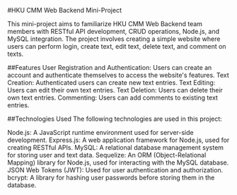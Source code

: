 #HKU CMM Web Backend Mini-Project

This mini-project aims to familiarize HKU CMM Web Backend team members with RESTful API development, CRUD operations, Node.js, and MySQL integration. The project involves creating a simple website where users can perform login, create text, edit text, delete text, and comment on texts.

##Features
User Registration and Authentication: Users can create an account and authenticate themselves to access the website's features.
Text Creation: Authenticated users can create new text entries.
Text Editing: Users can edit their own text entries.
Text Deletion: Users can delete their own text entries.
Commenting: Users can add comments to existing text entries.

##Technologies Used
The following technologies are used in this project:

Node.js: A JavaScript runtime environment used for server-side development.
Express.js: A web application framework for Node.js, used for creating RESTful APIs.
MySQL: A relational database management system for storing user and text data.
Sequelize: An ORM (Object-Relational Mapping) library for Node.js, used for interacting with the MySQL database.
JSON Web Tokens (JWT): Used for user authentication and authorization.
bcrypt: A library for hashing user passwords before storing them in the database.
